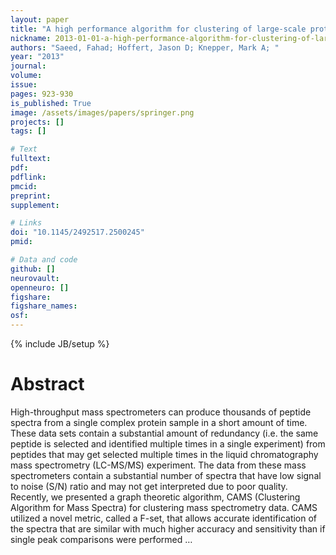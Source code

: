 ```yaml
---
layout: paper
title: "A high performance algorithm for clustering of large-scale protein mass spectrometry data using multi-core architectures"
nickname: 2013-01-01-a-high-performance-algorithm-for-clustering-of-large-scale-protein-mass-spectrometry-data-using-multi-core-architectures
authors: "Saeed, Fahad; Hoffert, Jason D; Knepper, Mark A; "
year: "2013"
journal: 
volume: 
issue:
pages: 923-930
is_published: True
image: /assets/images/papers/springer.png
projects: []
tags: []

# Text
fulltext:
pdf:
pdflink:
pmcid:
preprint: 
supplement:

# Links
doi: "10.1145/2492517.2500245"
pmid:

# Data and code
github: []
neurovault:
openneuro: []
figshare:
figshare_names:
osf:
---
```

{% include JB/setup %}

# Abstract

High-throughput mass spectrometers can produce thousands of peptide spectra from a single complex protein sample in a short amount of time. These data sets contain a substantial amount of redundancy (i.e. the same peptide is selected and identified multiple times in a single experiment) from peptides that may get selected multiple times in the liquid chromatography mass spectrometry (LC-MS/MS) experiment. The data from these mass spectrometers contain a substantial number of spectra that have low signal to noise (S/N) ratio and may not get interpreted due to poor quality. Recently, we presented a graph theoretic algorithm, CAMS (Clustering Algorithm for Mass Spectra) for clustering mass spectrometry data. CAMS utilized a novel metric, called a F-set, that allows accurate identification of the spectra that are similar with much higher accuracy and sensitivity than if single peak comparisons were performed …
